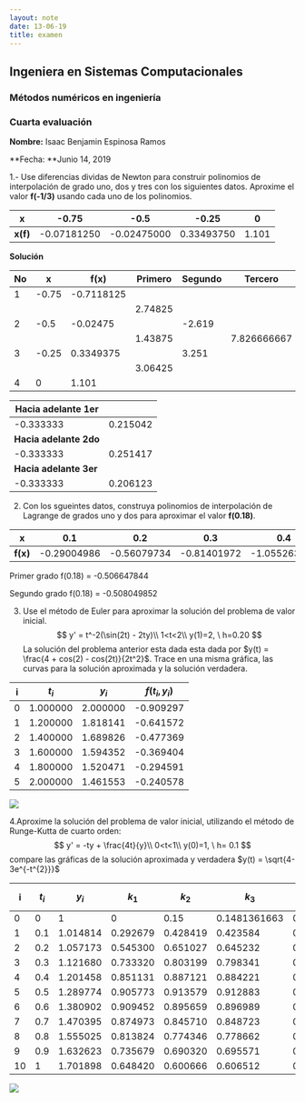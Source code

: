 ```yaml
---
layout: note
date: 13-06-19
title: examen
---
```


## Ingeniera en Sistemas Computacionales

### Métodos numéricos en ingeniería 

### Cuarta evaluación

**Nombre:** Isaac Benjamin Espinosa Ramos

**Fecha: **Junio 14, 2019

1.-  Use diferencias dividas de Newton para construir polinomios de interpolación de grado uno, dos y tres con los siguientes datos. Aproxime el valor **f(-1/3)** usando cada uno de los polinomios.

| x        | -0.75       | -0.5        | -0.25      | 0     |
| -------- | ----------- | ----------- | ---------- | ----- |
| **x(f)** | -0.07181250 | -0.02475000 | 0.33493750 | 1.101 |

**Solución**

| No   | x     | f(x)       | Primero | Segundo | Tercero     |
| ---- | ----- | ---------- | ------- | ------- | ----------- |
| 1    | -0.75 | -0.7118125 |         |         |             |
|      |       |            | 2.74825 |         |             |
| 2    | -0.5  | -0.02475   |         | -2.619  |             |
|      |       |            | 1.43875 |         | 7.826666667 |
| 3    | -0.25 | 0.3349375  |         | 3.251   |             |
|      |       |            | 3.06425 |         |             |
| 4    | 0     | 1.101      |         |         |             |

| Hacia adelante 1er     |          |
| ---------------------- | -------- |
| -0.333333              | 0.215042 |
| **Hacia adelante 2do** |          |
| -0.333333              | 0.251417 |
| **Hacia adelante 3er** |          |
| -0.333333              | 0.206123 |

2. Con  los sgueintes datos, construya polinomios de interpolación de Lagrange de grados uno y dos para aproximar el valor **f(0.18)**.

| x        | 0.1         | 0.2         | 0.3         | 0.4          |
| -------- | ----------- | ----------- | ----------- | ------------ |
| **f(x)** | -0.29004986 | -0.56079734 | -0.81401972 | -1.055263020 |



Primer grado f(0.18) = -0.506647844

Segundo grado f(0.18) = -0.508049852



3. Use el método de Euler para aproximar la solución del problema de valor inicial.
   $$
   y' = t^-2(\sin(2t) - 2ty)\\
   1<t<2\\
   y(1)=2, \ h=0.20
   $$
   La solución del problema anterior esta dada esta dada por $y(t) = \frac{4 + cos(2) - cos(2t)}{2t^2}$. Trace en una misma gráfica, las curvas para la solución aproximada y la solución verdadera.
   

| i    | $t_i$    | $y_i$    | $f(t_i, y_i)$ |
| ---- | -------- | -------- | ------------- |
| 0    | 1.000000 | 2.000000 | -0.909297     |
| 1    | 1.200000 | 1.818141 | -0.641572     |
| 2    | 1.400000 | 1.689826 | -0.477369     |
| 3    | 1.600000 | 1.594352 | -0.369404     |
| 4    | 1.800000 | 1.520471 | -0.294591     |
| 5    | 2.000000 | 1.461553 | -0.240578     |

![](../../Documents/github/CSE-Notes/fig3.png)

4.Aproxime la solución del problema de valor inicial, utilizando el método de Runge-Kutta de cuarto orden:
$$
y' = -ty + \frac{4t}{y}\\
0<t<1\\
y(0)=1, \ h= 0.1
$$
compare las gráficas de la solución aproximada y verdadera $y(t) = \sqrt{4-3e^{-t^{2}}}$

| i    | $t_i$ | $y_i$    | $k_1$    | $k_2$    | $k_3$        | $k_4$      | Solución verdadera |
| ---- | ----- | -------- | -------- | -------- | ------------ | ---------- | ------------------ |
| 0    | 0     | 1        | 0        | 0.15     | 0.1481361663 | 0.29258867 | 1                  |
| 1    | 0.1   | 1.014814 | 0.292679 | 0.428419 | 0.423584     | 0.544858   | 1.014815           |
| 2    | 0.2   | 1.057173 | 0.545300 | 0.651027 | 0.645232     | 0.732573   | 1.057181           |
| 3    | 0.3   | 1.121680 | 0.733320 | 0.803199 | 0.798341     | 0.850315   | 1.121698           |
| 4    | 0.4   | 1.201458 | 0.851131 | 0.887121 | 0.884221     | 0.905097   | 1.201486           |
| 5    | 0.5   | 1.289774 | 0.905773 | 0.913579 | 0.912883     | 0.909027   | 1.289805           |
| 6    | 0.6   | 1.380902 | 0.909452 | 0.895659 | 0.896989     | 0.874827   | 1.380931           |
| 7    | 0.7   | 1.470395 | 0.874973 | 0.845710 | 0.848723     | 0.813949   | 1.470415           |
| 8    | 0.8   | 1.555025 | 0.813824 | 0.774346 | 0.778662     | 0.736047   | 1.555031           |
| 9    | 0.9   | 1.632623 | 0.735679 | 0.690320 | 0.695571     | 0.648997   | 1.632613           |
| 10   | 1     | 1.701898 | 0.648420 | 0.600666 | 0.606512     | 0.559052   | 1.701870           |

![](../../Documents/github/CSE-Notes/fig4.png)
